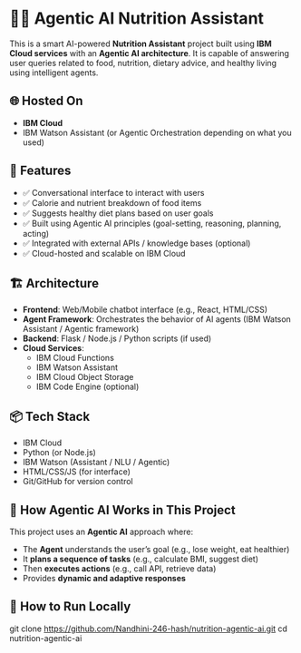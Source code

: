 # 🧠🍎 Agentic AI Nutrition Assistant

This is a smart AI-powered **Nutrition Assistant** project built using **IBM Cloud services** with an **Agentic AI architecture**. It is capable of answering user queries related to food, nutrition, dietary advice, and healthy living using intelligent agents.

## 🌐 Hosted On
- **IBM Cloud**
- IBM Watson Assistant (or Agentic Orchestration depending on what you used)

## 🚀 Features

- ✅ Conversational interface to interact with users
- ✅ Calorie and nutrient breakdown of food items
- ✅ Suggests healthy diet plans based on user goals
- ✅ Built using Agentic AI principles (goal-setting, reasoning, planning, acting)
- ✅ Integrated with external APIs / knowledge bases (optional)
- ✅ Cloud-hosted and scalable on IBM Cloud

## 🏗️ Architecture

- **Frontend**: Web/Mobile chatbot interface (e.g., React, HTML/CSS)
- **Agent Framework**: Orchestrates the behavior of AI agents (IBM Watson Assistant / Agentic framework)
- **Backend**: Flask / Node.js / Python scripts (if used)
- **Cloud Services**:
  - IBM Cloud Functions
  - IBM Watson Assistant
  - IBM Cloud Object Storage
  - IBM Code Engine (optional)

## 📦 Tech Stack

- IBM Cloud
- Python (or Node.js)
- IBM Watson (Assistant / NLU / Agentic)
- HTML/CSS/JS (for interface)
- Git/GitHub for version control

## 🧠 How Agentic AI Works in This Project

This project uses an **Agentic AI** approach where:
- The **Agent** understands the user’s goal (e.g., lose weight, eat healthier)
- It **plans a sequence of tasks** (e.g., calculate BMI, suggest diet)
- Then **executes actions** (e.g., call API, retrieve data)
- Provides **dynamic and adaptive responses**

## 🔧 How to Run Locally
git clone https://github.com/Nandhini-246-hash/nutrition-agentic-ai.git
cd nutrition-agentic-ai
